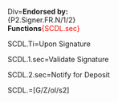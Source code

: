 Div=<b>Endorsed by:</b><br> {P2.Signer.FR.N/1/2}<br><b>Functions</b><font color="red">{SCDL.sec}</font>


SCDL.Ti=Upon Signature

SCDL.1.sec=Validate Signature

SCDL.2.sec=Notify for Deposit

SCDL.=[G/Z/ol/s2] 
